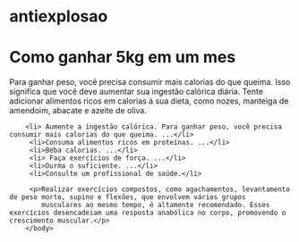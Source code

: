 # antiexplosao

<!DOCTYPE html>
<html>

<head>
<h1>Como ganhar 5kg em um mes</h1>
</head>

<body>
    <p>Para ganhar peso, você precisa consumir mais calorias do que queima.
        Isso significa que você deve aumentar sua ingestão calórica diária. Tente adicionar alimentos ricos em calorias à sua dieta, como nozes, manteiga de amendoim,
         abacate e azeite de oliva.</p>

        <li> Aumente a ingestão calórica. Para ganhar peso, você precisa consumir mais calorias do que queima. ...</li> 
         <li>Consuma alimentos ricos em proteínas. ...</li>
         <li>Beba calorias. ...</li>
         <li> Faça exercícios de força. ...</li>
         <li>Durma o suficiente. ...</li>
         <li>Consulte um profissional de saúde.</li>
         
         <p>Realizar exercícios compostos, como agachamentos, levantamento de peso morto, supino e flexões, que envolvem vários grupos 
            musculares ao mesmo tempo, é altamente recomendado. Esses exercícios desencadeiam uma resposta anabólica no corpo, promovendo o crescimento muscular.</p>
        </body>

</html>
